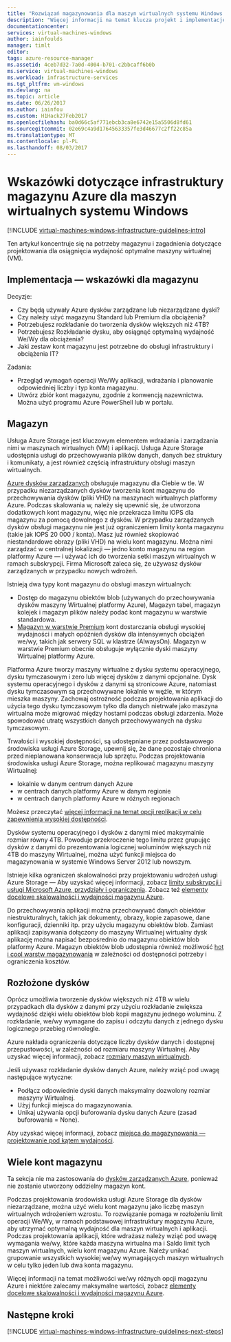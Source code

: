 ```yaml
---
title: "Rozwiązań magazynowania dla maszyn wirtualnych systemu Windows na platformie Azure | Dokumentacja firmy Microsoft"
description: "Więcej informacji na temat klucza projekt i implementację wskazówki dotyczące wdrażania rozwiązania magazynu w usług infrastruktury platformy Azure."
documentationcenter: 
services: virtual-machines-windows
author: iainfoulds
manager: timlt
editor: 
tags: azure-resource-manager
ms.assetid: 4ceb7d32-7a0d-4004-b701-c2bbcaff6b0b
ms.service: virtual-machines-windows
ms.workload: infrastructure-services
ms.tgt_pltfrm: vm-windows
ms.devlang: na
ms.topic: article
ms.date: 06/26/2017
ms.author: iainfou
ms.custom: H1Hack27Feb2017
ms.openlocfilehash: ba0d66c5af771ebcb3ca8e6742e15a5506d8fd61
ms.sourcegitcommit: 02e69c4a9d17645633357fe3d46677c2ff22c85a
ms.translationtype: MT
ms.contentlocale: pl-PL
ms.lasthandoff: 08/03/2017
---
```

# <a name="azure-storage-infrastructure-guidelines-for-windows-vms"></a>Wskazówki dotyczące infrastruktury magazynu Azure dla maszyn wirtualnych systemu Windows

[!INCLUDE [virtual-machines-windows-infrastructure-guidelines-intro](../../../includes/virtual-machines-windows-infrastructure-guidelines-intro.md)]

Ten artykuł koncentruje się na potrzeby magazynu i zagadnienia dotyczące projektowania dla osiągnięcia wydajność optymalne maszyny wirtualnej (VM).

## <a name="implementation-guidelines-for-storage"></a>Implementacja — wskazówki dla magazynu
Decyzje:

* Czy będą używały Azure dysków zarządzane lub niezarządzane dyski?
* Czy należy użyć magazynu Standard lub Premium dla obciążenia?
* Potrzebujesz rozkładanie do tworzenia dysków większych niż 4TB?
* Potrzebujesz Rozkładanie dysku, aby osiągnąć optymalną wydajność We/Wy dla obciążenia?
* Jaki zestaw kont magazynu jest potrzebne do obsługi infrastruktury i obciążenia IT?

Zadania:

* Przegląd wymagań operacji We/Wy aplikacji, wdrażania i planowanie odpowiedniej liczby i typ konta magazynu.
* Utwórz zbiór kont magazynu, zgodnie z konwencją nazewnictwa. Można użyć programu Azure PowerShell lub w portalu.

## <a name="storage"></a>Magazyn
Usługa Azure Storage jest kluczowym elementem wdrażania i zarządzania nimi w maszynach wirtualnych (VM) i aplikacji. Usługa Azure Storage udostępnia usługi do przechowywania plików danych, danych bez struktury i komunikaty, a jest również częścią infrastruktury obsługi maszyn wirtualnych.

[Azure dysków zarządzanych](../../storage/storage-managed-disks-overview.md) obsługuje magazynu dla Ciebie w tle. W przypadku niezarządzanych dysków tworzenia kont magazynu do przechowywania dysków (pliki VHD) na maszynach wirtualnych platformy Azure. Podczas skalowania w, należy się upewnić się, że utworzona dodatkowych kont magazynu, więc nie przekracza limitu IOPS dla magazynu za pomocą dowolnego z dysków. W przypadku zarządzanych dysków obsługi magazynu nie jest już ograniczeniem limity konta magazynu (takie jak IOPS 20 000 / konta). Masz już również skopiować niestandardowe obrazy (pliki VHD) na wielu kont magazynu. Można nimi zarządzać w centralnej lokalizacji — jedno konto magazynu na region platformy Azure — i używać ich do tworzenia setki maszyn wirtualnych w ramach subskrypcji. Firma Microsoft zaleca się, że używasz dysków zarządzanych w przypadku nowych wdrożeń.

Istnieją dwa typy kont magazynu do obsługi maszyn wirtualnych:

* Dostęp do magazynu obiektów blob (używanych do przechowywania dysków maszyny Wirtualnej platformy Azure), Magazyn tabel, magazyn kolejek i magazyn plików należy podać kont magazynu w warstwie standardowa.
* [Magazyn w warstwie Premium](../../storage/storage-premium-storage.md) kont dostarczania obsługi wysokiej wydajności i małych opóźnień dysków dla intensywnych obciążeń we/wy, takich jak serwery SQL w klastrze (AlwaysOn). Magazyn w warstwie Premium obecnie obsługuje wyłącznie dyski maszyny Wirtualnej platformy Azure.

Platforma Azure tworzy maszyny wirtualne z dysku systemu operacyjnego, dysku tymczasowym i zero lub więcej dysków z danymi opcjonalne. Dysk systemu operacyjnego i dysków z danymi są stronicowe Azure, natomiast dysku tymczasowym są przechowywane lokalnie w węźle, w którym mieszka maszyny. Zachowaj ostrożność podczas projektowania aplikacji do użycia tego dysku tymczasowym tylko dla danych nietrwałe jako maszyna wirtualna może migrować między hostami podczas obsługi zdarzenia. Może spowodować utratę wszystkich danych przechowywanych na dysku tymczasowym.

Trwałości i wysokiej dostępności, są udostępniane przez podstawowego środowiska usługi Azure Storage, upewnij się, że dane pozostaje chroniona przed nieplanowana konserwacja lub sprzętu. Podczas projektowania środowiska usługi Azure Storage, można replikować magazynu maszyny Wirtualnej:

* lokalnie w danym centrum danych Azure
* w centrach danych platformy Azure w danym regionie
* w centrach danych platformy Azure w różnych regionach

Możesz przeczytać [więcej informacji na temat opcji replikacji w celu zapewnienia wysokiej dostępności](../../storage/storage-introduction.md#replication-for-durability-and-high-availability).

Dysków systemu operacyjnego i dysków z danymi mieć maksymalnie rozmiar równy 4TB. Powoduje przekroczenie tego limitu przez grupując dysków z danymi do prezentowania logicznej woluminów większych niż 4TB do maszyny Wirtualnej, można użyć funkcji miejsca do magazynowania w systemie Windows Server 2012 lub nowszym.

Istnieje kilka ograniczeń skalowalności przy projektowaniu wdrożeń usługi Azure Storage — Aby uzyskać więcej informacji, zobacz [limity subskrypcji i usługi Microsoft Azure, przydziały i ograniczenia](../../azure-subscription-service-limits.md#storage-limits). Zobacz też [elementy docelowe skalowalności i wydajności magazynu Azure](../../storage/storage-scalability-targets.md).

Do przechowywania aplikacji można przechowywać danych obiektów niestrukturalnych, takich jak dokumenty, obrazy, kopie zapasowe, dane konfiguracji, dzienniki itp. przy użyciu magazynu obiektów blob. Zamiast aplikacji zapisywania dołączony do maszyny Wirtualnej wirtualny dysk aplikację można napisać bezpośrednio do magazynu obiektów blob platformy Azure. Magazyn obiektów blob udostępnia również możliwość [hot i cool warstw magazynowania](../../storage/storage-blob-storage-tiers.md) w zależności od dostępności potrzeby i ograniczenia kosztów.

## <a name="striped-disks"></a>Rozłożone dysków
Oprócz umożliwia tworzenie dysków większych niż 4TB w wielu przypadkach dla dysków z danymi przy użyciu rozkładanie zwiększa wydajność dzięki wielu obiektów blob kopii magazynu jednego woluminu. Z rozkładanie, we/wy wymagane do zapisu i odczytu danych z jednego dysku logicznego przebieg równolegle.

Azure nakłada ograniczenia dotyczące liczby dysków danych i dostępnej przepustowości, w zależności od rozmiaru maszyny Wirtualnej. Aby uzyskać więcej informacji, zobacz [rozmiary maszyn wirtualnych](sizes.md).

Jeśli używasz rozkładanie dysków danych Azure, należy wziąć pod uwagę następujące wytyczne:

* Podłącz odpowiednie dyski danych maksymalny dozwolony rozmiar maszyny Wirtualnej.
* Użyj funkcji miejsca do magazynowania.
* Unikaj używania opcji buforowania dysku danych Azure (zasad buforowania = None).

Aby uzyskać więcej informacji, zobacz [miejsca do magazynowania — projektowanie pod kątem wydajności](http://social.technet.microsoft.com/wiki/contents/articles/15200.storage-spaces-designing-for-performance.aspx).

## <a name="multiple-storage-accounts"></a>Wiele kont magazynu
Ta sekcja nie ma zastosowania do [dysków zarządzanych Azure](../../storage/storage-managed-disks-overview.md?toc=%2fazure%2fvirtual-machines%2flinux%2ftoc.json), ponieważ nie zostanie utworzony oddzielny magazyn kont. 

Podczas projektowania środowiska usługi Azure Storage dla dysków niezarządzane, można użyć wielu kont magazynu jako liczbę maszyn wirtualnych wdrożeniem wzrostu. To rozwiązanie pomaga w rozłożeniu limit operacji We/Wy, w ramach podstawowej infrastruktury magazynu Azure, aby utrzymać optymalną wydajność dla maszyn wirtualnych i aplikacji. Podczas projektowania aplikacji, które wdrażasz należy wziąć pod uwagę wymagania we/wy, które każda maszyna wirtualna ma i Saldo limit tych maszyn wirtualnych, wielu kont magazynu Azure. Należy unikać grupowanie wszystkich wysokiej we/wy wymagających maszyn wirtualnych w celu tylko jeden lub dwa konta magazynu.

Więcej informacji na temat możliwości we/wy różnych opcji magazynu Azure i niektóre zalecamy maksymalne wartości, zobacz [elementy docelowe skalowalności i wydajności magazynu Azure](../../storage/storage-scalability-targets.md).

## <a name="next-steps"></a>Następne kroki
[!INCLUDE [virtual-machines-windows-infrastructure-guidelines-next-steps](../../../includes/virtual-machines-windows-infrastructure-guidelines-next-steps.md)]


